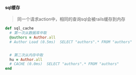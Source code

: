 #### sql缓存
> 同一个请求action中，相同的查询sql会被rails缓存到内存

```ruby
def sql_cache
  # 第一次从数据库中取
  @authors = Author.all
  # Author Load (0.5ms)  SELECT "authors".* FROM "authors"


  # 第二次从内存中取
  hu = Author.all
  # CACHE (0.0ms)  SELECT "authors".* FROM "authors"
end
```

